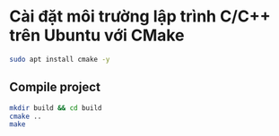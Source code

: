 # Cài đặt môi trường lập trình C/C++ trên Ubuntu với CMake

```bash
sudo apt install cmake -y
```

## Compile project

```bash
mkdir build && cd build
cmake ..
make
```